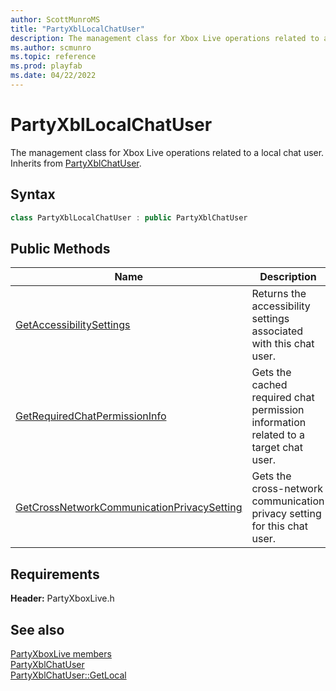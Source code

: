 ```yaml
---
author: ScottMunroMS
title: "PartyXblLocalChatUser"
description: The management class for Xbox Live operations related to a local chat user. Inherits from [PartyXblChatUser](../PartyXblChatUser/partyxblchatuser.md).
ms.author: scmunro
ms.topic: reference
ms.prod: playfab
ms.date: 04/22/2022
---
```


# PartyXblLocalChatUser  

The management class for Xbox Live operations related to a local chat user. Inherits from [PartyXblChatUser](../PartyXblChatUser/partyxblchatuser.md).  

## Syntax  
  
```cpp  
class PartyXblLocalChatUser : public PartyXblChatUser  
```  
  
## Public Methods  
  
| Name | Description |  
| --- | --- |  
| [GetAccessibilitySettings](methods/partyxbllocalchatuser_getaccessibilitysettings.md) | Returns the accessibility settings associated with this chat user. |  
| [GetRequiredChatPermissionInfo](methods/partyxbllocalchatuser_getrequiredchatpermissioninfo.md) | Gets the cached required chat permission information related to a target chat user. |  
| [GetCrossNetworkCommunicationPrivacySetting](methods/partyxbllocalchatuser_getcrossnetworkcommunicationprivacysetting.md) | Gets the cross-network communication privacy setting for this chat user. |  

  
  
## Requirements  
  
**Header:** PartyXboxLive.h
  
## See also  
[PartyXboxLive members](../../partyxboxlive_members.md)  
[PartyXblChatUser](../PartyXblChatUser/partyxblchatuser.md)  
[PartyXblChatUser::GetLocal](../PartyXblChatUser/methods/partyxblchatuser_getlocal.md)
  
  
  
